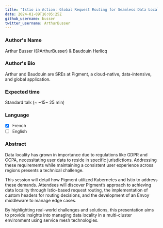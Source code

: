 ```yaml
---
title: "Istio in Action: Global Request Routing for Seamless Data Locality"
date: 2024-01-09T16:05:25Z
github_username: busser
twitter_username: ArthurBusser
---
```

### Author's Name

Arthur Busser (@ArthurBusser) & Baudouin Herlicq

### Author's Bio

Arthur and Baudouin are SREs at Pigment, a cloud-native, data-intensive, and global application.

### Expected time

Standard talk (~ ~15~ 25 min)

### Language

- [X] French
- [ ] English

### Abstract

Data locality has grown in importance due to regulations like GDPR and CCPA, necessitating user data to reside in specific jurisdictions. Addressing these requirements while maintaining a consistent user experience across regions presents a technical challenge.

This session will detail how Pigment utilized Kubernetes and Istio to address these demands. Attendees will discover Pigment’s approach to achieving data locality through Istio-based request routing, the implementation of custom headers for routing decisions, and the development of an Envoy middleware to manage edge cases.

By highlighting real-world challenges and solutions, this presentation aims to provide insights into managing data locality in a multi-cluster environment using service mesh technologies.

